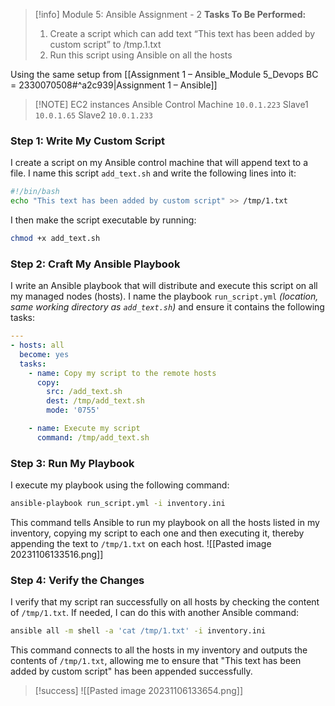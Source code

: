 
> [!info] Module 5: Ansible Assignment - 2
> **Tasks To Be Performed:** 
> 1. Create a script which can add text “This text has been added by custom script” to /tmp.1.txt 
> 2. Run this script using Ansible on all the hosts 


Using the same setup from [[Assignment 1 – Ansible_Module 5_Devops BC = 2330070508#^a2c939|Assignment 1 – Ansible]]

> [!NOTE] EC2 instances
> Ansible Control Machine `10.0.1.223`
> Slave1 `10.0.1.65`
> Slave2 `10.0.1.233`

### Step 1: Write My Custom Script

I create a script on my Ansible control machine that will append text to a file. I name this script `add_text.sh` and write the following lines into it:

```bash
#!/bin/bash 
echo "This text has been added by custom script" >> /tmp/1.txt
```

I then make the script executable by running:
```bash
chmod +x add_text.sh
```

### Step 2: Craft My Ansible Playbook

I write an Ansible playbook that will distribute and execute this script on all my managed nodes (hosts). I name the playbook `run_script.yml` *(location, same working directory as `add_text.sh`)* and ensure it contains the following tasks:

```yaml
---
- hosts: all
  become: yes
  tasks:
    - name: Copy my script to the remote hosts
      copy:
        src: /add_text.sh
        dest: /tmp/add_text.sh
        mode: '0755'

    - name: Execute my script
      command: /tmp/add_text.sh
```


### Step 3: Run My Playbook

I execute my playbook using the following command:
```bash
ansible-playbook run_script.yml -i inventory.ini
```

This command tells Ansible to run my playbook on all the hosts listed in my inventory, copying my script to each one and then executing it, thereby appending the text to `/tmp/1.txt` on each host.
![[Pasted image 20231106133516.png]]

### Step 4: Verify the Changes

I verify that my script ran successfully on all hosts by checking the content of `/tmp/1.txt`. If needed, I can do this with another Ansible command:

```bash
ansible all -m shell -a 'cat /tmp/1.txt' -i inventory.ini
```

This command connects to all the hosts in my inventory and outputs the contents of `/tmp/1.txt`, allowing me to ensure that "This text has been added by custom script" has been appended successfully.

> [!success]
> ![[Pasted image 20231106133654.png]]